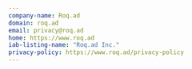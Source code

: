 ```yaml
---
company-name: Roq.ad
domain: roq.ad
email: privacy@roq.ad
home: https://www.roq.ad
iab-listing-name: "Roq.ad Inc."
privacy-policy: https://www.roq.ad/privacy-policy
---
```




